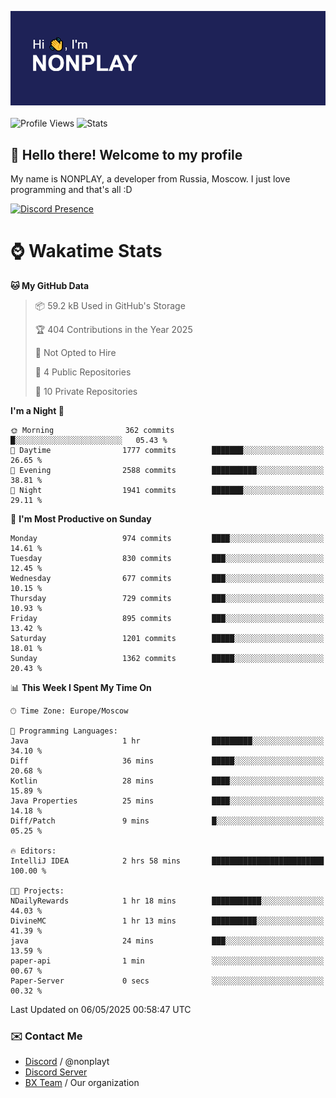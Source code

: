 ![Discord Presence](./header.png)
<br></br>
![Profile Views](https://komarev.com/ghpvc/?username=NONPLAYT&color=blue&style=for-the-badge)
![Stats](https://img.shields.io/badge/0%25-OPTIMIZED-orange?style=for-the-badge)


## :wave: Hello there! Welcome to my profile

My name is NONPLAY, a developer from Russia, Moscow. I just love programming and that's all :D

[![Discord Presence](https://lanyard.cnrad.dev/api/597087584090587177?showDisplayName=true)](https://discord.com/users/597087584090587177) 

# ⌚ Wakatime Stats

<!--START_SECTION:waka-->
**🐱 My GitHub Data** 

> 📦 59.2 kB Used in GitHub's Storage 
 > 
> 🏆 404 Contributions in the Year 2025
 > 
> 🚫 Not Opted to Hire
 > 
> 📜 4 Public Repositories 
 > 
> 🔑 10 Private Repositories 
 > 
**I'm a Night 🦉** 

```text
🌞 Morning                362 commits         █░░░░░░░░░░░░░░░░░░░░░░░░   05.43 % 
🌆 Daytime                1777 commits        ███████░░░░░░░░░░░░░░░░░░   26.65 % 
🌃 Evening                2588 commits        ██████████░░░░░░░░░░░░░░░   38.81 % 
🌙 Night                  1941 commits        ███████░░░░░░░░░░░░░░░░░░   29.11 % 
```
📅 **I'm Most Productive on Sunday** 

```text
Monday                   974 commits         ████░░░░░░░░░░░░░░░░░░░░░   14.61 % 
Tuesday                  830 commits         ███░░░░░░░░░░░░░░░░░░░░░░   12.45 % 
Wednesday                677 commits         ███░░░░░░░░░░░░░░░░░░░░░░   10.15 % 
Thursday                 729 commits         ███░░░░░░░░░░░░░░░░░░░░░░   10.93 % 
Friday                   895 commits         ███░░░░░░░░░░░░░░░░░░░░░░   13.42 % 
Saturday                 1201 commits        █████░░░░░░░░░░░░░░░░░░░░   18.01 % 
Sunday                   1362 commits        █████░░░░░░░░░░░░░░░░░░░░   20.43 % 
```


📊 **This Week I Spent My Time On** 

```text
🕑︎ Time Zone: Europe/Moscow

💬 Programming Languages: 
Java                     1 hr                █████████░░░░░░░░░░░░░░░░   34.10 % 
Diff                     36 mins             █████░░░░░░░░░░░░░░░░░░░░   20.68 % 
Kotlin                   28 mins             ████░░░░░░░░░░░░░░░░░░░░░   15.89 % 
Java Properties          25 mins             ████░░░░░░░░░░░░░░░░░░░░░   14.18 % 
Diff/Patch               9 mins              █░░░░░░░░░░░░░░░░░░░░░░░░   05.25 % 

🔥 Editors: 
IntelliJ IDEA            2 hrs 58 mins       █████████████████████████   100.00 % 

🐱‍💻 Projects: 
NDailyRewards            1 hr 18 mins        ███████████░░░░░░░░░░░░░░   44.03 % 
DivineMC                 1 hr 13 mins        ██████████░░░░░░░░░░░░░░░   41.39 % 
java                     24 mins             ███░░░░░░░░░░░░░░░░░░░░░░   13.59 % 
paper-api                1 min               ░░░░░░░░░░░░░░░░░░░░░░░░░   00.67 % 
Paper-Server             0 secs              ░░░░░░░░░░░░░░░░░░░░░░░░░   00.32 % 
```


 Last Updated on 06/05/2025 00:58:47 UTC
<!--END_SECTION:waka-->

### ✉️ Contact Me

- [Discord](https://discord.com/users/597087584090587177) / @nonplayt
- [Discord Server](https://discord.gg/p7cxhw7E2M)
- [BX Team](https://github.com/BX-Team) / Our organization
